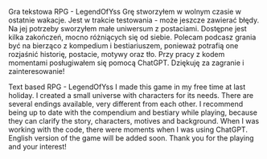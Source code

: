 ﻿Gra tekstowa RPG - LegendOfYss
Grę stworzyłem w wolnym czasie w ostatnie wakacje. Jest w trakcie testowania - może jeszcze zawierać błędy. Na jej potrzeby sworzyłem małe uniwersum z postaciami. Dostępne jest kilka zakończeń, mocno różniących się od siebie. Polecam podcasz grania być na bierząco z kompedium i bestiariuszem, ponieważ potrafią one rozjaśnić historię, postacie, motywy oraz tło. Przy pracy z kodem momentami posługiwałem się pomocą ChatGPT.
Dziękuję za zagranie i zainteresowanie!

Text based RPG - LegendOfYss
I made this game in my free time at last holiday. I created a small universe with characters for its needs. There are several endings available, very different from each other. I recommend being up to date with the compendium and bestiary while playing, because they can clarify the story, characters, motives and background. When I was working with the code, there were moments when I was using ChatGPT.
English version of the game will be added soon.
Thank you for the playing and your interest!